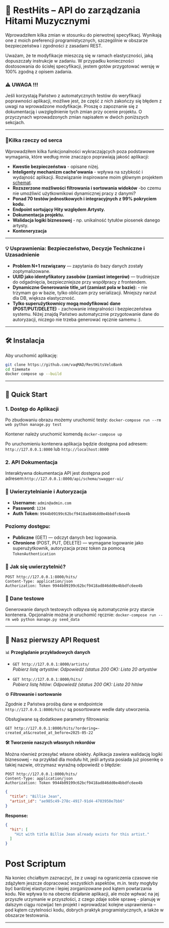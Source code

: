 # 🎵 RestHits – API do zarządzania Hitami Muzycznymi

Wprowadziłem kilka zmian w stosunku do pierwotnej specyfikacj. Wynikają one z moich preferencji
programistycznych, szczególnie w obszarze bezpieczeństwa i zgodności z zasadami REST.

Uważam, że te modyfikacje
mieszczą się w ramach elastyczności, jaką dopuszczały instrukcje w zadaniu. W przypadku konieczności dostosowania do
ścisłej
specyfikacji, jestem gotów przygotować wersję w 100% zgodną z opisem zadania.

### ⚠️ UWAGA !!!

Jeśli korzystają Państwo z automatycznych testów do weryfikacji poprawności aplikacji, możliwe jest, że część z nich
zakończy się błędem z uwagi na wprowadzone modyfikacje. Proszę o zapoznanie się z dokumentacją i uwzględnienie tych
zmian przy ocenie projektu.
O przyczynach wprowadzonych zmian napisałem w dwóch poniższych sekcjach.

---

### 💚Kilka rzeczy od serca

Wprowadziłem kilka funkcjonalności wykraczających poza podstawowe wymagania, które według mnie znacząco poprawiają jakość aplikacji:

* **Kwestie bezpieczeństwa** - opisane niżej.
* **Inteligenty mechanizm cache'owania** - wpływa na szybkość i wydajność aplikacji. Rozwiązanie inspirowane moim głównym projektem [schemat](https://imgur.com/ejYuZhe).
* **Rozszerzone możliwości filtrowania i sortowania widoków** -bo czemu nie umożliwić użytkownikowi dynamicznej pracy z danymi?
* **Ponad 70 testów jednostkowych i integracyjnych z 99% pokryciem kodu.**
* **Endpoint sortujący Hity względem Artysty.**
* **Dokumentacja projektu.**
* **Walidacja logiki biznesowej** - np. unikalność tytułów piosenek danego artysty.
* **Konteneryzacja**

---

### 💡 Usprawnienia: Bezpieczeństwo, Decyzje Techniczne i Uzasadnienie

- **Problem N+1 rozwiązany** — zapytania do bazy danych zostały zoptymalizowane.
- **UUID jako identyfikatory zasobów (zamiast integerów)** — trudniejsze do odgadnięcia, bezpieczniejsze przy współpracy z frontendem.
- **Dynamiczne Generowanie title_url (zamiast pola w bazie):** - nie trzymam go w bazie, tylko obliczam przy serializacji. Mniejszy narzut dla DB, większa elastyczność.
- **Tylko superużytkownicy mogą modyfikować dane (POST/PUT/DELETE)** - zachowanie integralności i bezpieczeństwa systemu. Niżej znajdą Państwo automatycznie przygotowanie dane do autoryzacji, niczego nie trzeba generować ręcznie samemu :). 

---

## 🛠️ Instalacja

Aby uruchomić aplikację:
```bash
git clone https://github.com/vaqMAD/RestHitsVeloBank
cd timemate
docker compose up --build
```

---

## 🚀 Quick Start

### 1. Dostęp do Aplikacji

Po zbudowaniu obrazu możemy uruchomić testy: `docker-compose run --rm web python manage.py test`

Kontener należy uruchomić komendą `docker-compose up`

Po uruchomieniu kontenera aplikacja będzie dostępna pod adresem:
`http://127.0.0.1:8000` lub `http://localhost:8000`

### 2. API Dokumentacja

Interaktywna dokumentacja API jest dostępna pod adresem:`http://127.0.0.1:8000/api/schema/swagger-ui/`

### 🔑 Uwierzytelnianie i Autoryzacja

- **Username:** `admin@admin.com`
- **Password:** `1234`
- **Auth Token:** `9944b09199c62bcf9418ad846dd0e4bbdfc6ee4b`

### Poziomy dostępu:
- **Publiczne** (GET) — odczyt danych bez logowania.
- **Chronione** (POST, PUT, DELETE) — wymagane logowanie jako superużytkownik, autoryzacja przez token za pomocą `TokenAuthentication`

### 🔐 Jak się uwierzytelnić?

```http
POST http://127.0.0.1:8000/hits/
Content-Type: application/json
Authorization: Token 9944b09199c62bcf9418ad846dd0e4bbdfc6ee4b
```

### 🌱 Dane testowe

Generowanie danych testowych odbywa się automatycznie przy starcie kontenera. Opcjonalnie można je uruchomić ręcznie:
 `docker-compose run --rm web python manage.py seed_data`

---

## 📡 Nasz pierwszy API Request
📊 **Przeglądanie przykładowych danych**
- `GET http://127.0.0.1:8000/artists/`  
  _Pobierz listę artystów: Odpowiedź (status 200 OK): Lista 20 artystów_

- `GET http://127.0.0.1:8000/hits/`  
  _Pobierz listę hitów: Odpowiedź (status 200 OK): Lista 20 hitów_

⚙️ **Filtrowanie i sortowanie**

Zgodnie z Państwa prośbą dane w endpointcie `http://127.0.0.1:8000/hits/` są posortowane wedle daty utworzenia.

Obsługiwane są dodatkowe parametry filtrowania:
```http
GET http://127.0.0.1:8000/hits/?ordering=-created_at&created_at_before=2025-05-22
```

**🛠 Tworzenie naszych własnych rekordów**

Można również przesyłać własne obiekty. Aplikacja zawiera walidację logiki biznesowej - na przykład dla modułu hit,
jeśli artysta posiada już piosenkę o takiej nazwie, otrzymasz wyraźną odpowiedź o błędzie:

```http
POST http://127.0.0.1:8000/hits/
Content-Type: application/json
Authorization: Token 9944b09199c62bcf9418ad846dd0e4bbdfc6ee4b
```

```json
{
  "title": "Billie Jean",
  "artist_id": "ae985c49-278c-4917-91d4-4703950e7bb6"
}
```

**Response:**

```json
{
  "hit": [
    "Hit with title Billie Jean already exists for this artist."
  ]
}
```

# Post Scriptum
Na koniec chciałbym zaznaczyć, że z uwagi na ograniczenia czasowe nie zdążyłem jeszcze dopracować wszystkich aspektów, m.in. testy mogłyby być bardziej elastyczne i lepiej zorganizowane pod kątem powtarzania kodu. Nie wpływa to na obecne działanie aplikacji, ale może wpłwać na jej przyszłe urzymanie w przyszłości, z czego zdaje sobie sprawę - planuję w dalszym ciągu rozwijać ten projekt i wprowadzać kolejne usprawnienia – pod kątem czytelności kodu, dobrych praktyk programistycznych, a także w obszarze testowania.

---
